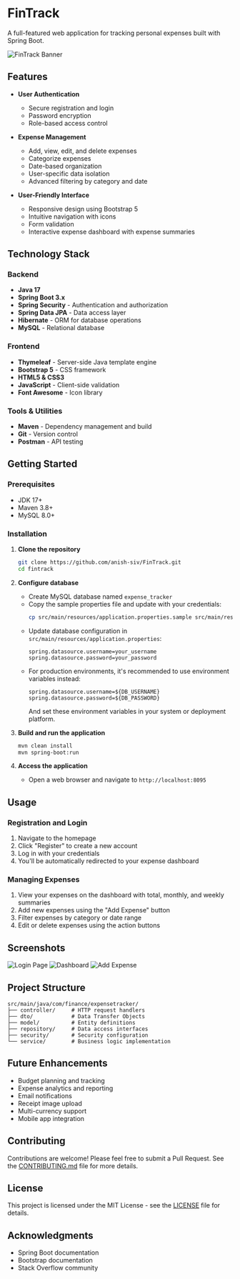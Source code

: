 # FinTrack

A full-featured web application for tracking personal expenses built with Spring Boot.

![FinTrack Banner](docs/images/banner-placeholder.png)

## Features

- **User Authentication**
  - Secure registration and login
  - Password encryption
  - Role-based access control

- **Expense Management**
  - Add, view, edit, and delete expenses
  - Categorize expenses
  - Date-based organization
  - User-specific data isolation
  - Advanced filtering by category and date

- **User-Friendly Interface**
  - Responsive design using Bootstrap 5
  - Intuitive navigation with icons
  - Form validation
  - Interactive expense dashboard with expense summaries

## Technology Stack

### Backend
- **Java 17**
- **Spring Boot 3.x**
- **Spring Security** - Authentication and authorization
- **Spring Data JPA** - Data access layer
- **Hibernate** - ORM for database operations
- **MySQL** - Relational database

### Frontend
- **Thymeleaf** - Server-side Java template engine
- **Bootstrap 5** - CSS framework
- **HTML5 & CSS3**
- **JavaScript** - Client-side validation
- **Font Awesome** - Icon library

### Tools & Utilities
- **Maven** - Dependency management and build
- **Git** - Version control
- **Postman** - API testing

## Getting Started

### Prerequisites
- JDK 17+
- Maven 3.8+
- MySQL 8.0+

### Installation

1. **Clone the repository**
   ```bash
   git clone https://github.com/anish-siv/FinTrack.git
   cd fintrack
   ```

2. **Configure database**
   - Create MySQL database named `expense_tracker`
   - Copy the sample properties file and update with your credentials:
     ```bash
     cp src/main/resources/application.properties.sample src/main/resources/application.properties
     ```
   - Update database configuration in `src/main/resources/application.properties`:
     ```properties
     spring.datasource.username=your_username
     spring.datasource.password=your_password
     ```
   - For production environments, it's recommended to use environment variables instead:
     ```properties
     spring.datasource.username=${DB_USERNAME}
     spring.datasource.password=${DB_PASSWORD}
     ```
     And set these environment variables in your system or deployment platform.

3. **Build and run the application**
   ```bash
   mvn clean install
   mvn spring-boot:run
   ```

4. **Access the application**
   - Open a web browser and navigate to `http://localhost:8095`

## Usage

### Registration and Login
1. Navigate to the homepage
2. Click "Register" to create a new account
3. Log in with your credentials
4. You'll be automatically redirected to your expense dashboard

### Managing Expenses
1. View your expenses on the dashboard with total, monthly, and weekly summaries
2. Add new expenses using the "Add Expense" button
3. Filter expenses by category or date range
4. Edit or delete expenses using the action buttons

## Screenshots

![Login Page](docs/images/login-placeholder.png)
![Dashboard](docs/images/dashboard-placeholder.png)
![Add Expense](docs/images/add-expense-placeholder.png)

## Project Structure

```
src/main/java/com/finance/expensetracker/
├── controller/     # HTTP request handlers
├── dto/            # Data Transfer Objects
├── model/          # Entity definitions
├── repository/     # Data access interfaces
├── security/       # Security configuration
└── service/        # Business logic implementation
```

## Future Enhancements

- Budget planning and tracking
- Expense analytics and reporting
- Email notifications
- Receipt image upload
- Multi-currency support
- Mobile app integration

## Contributing

Contributions are welcome! Please feel free to submit a Pull Request. See the [CONTRIBUTING.md](CONTRIBUTING.md) file for more details.

## License

This project is licensed under the MIT License - see the [LICENSE](LICENSE) file for details.

## Acknowledgments

- Spring Boot documentation
- Bootstrap documentation
- Stack Overflow community 
